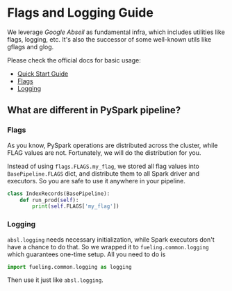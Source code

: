 # Flags and Logging Guide

We leverage *Google Abseil* as fundamental infra, which includes utilities like
flags, logging, etc. It's also the successor of some well-known utils like
gflags and glog.

Please check the official docs for basic usage:

* [Quick Start Guide](https://abseil.io/docs/python/quickstart)
* [Flags](https://abseil.io/docs/python/guides/flags)
* [Logging](https://abseil.io/docs/python/guides/logging)

## What are different in PySpark pipeline?

### Flags

As you know, PySpark operations are distributed across the cluster, while FLAG
values are not. Fortunately, we will do the distribution for you.

Instead of using `flags.FLAGS.my_flag`, we stored all flag values into
`BasePipeline.FLAGS` dict, and distribute them to all Spark driver and
executors. So you are safe to use it anywhere in your pipeline.

```python
class IndexRecords(BasePipeline):
    def run_prod(self):
        print(self.FLAGS['my_flag'])
```

### Logging

`absl.logging` needs necessary initialization, while Spark executors don't have
a chance to do that. So we wrapped it to `fueling.common.logging` which
guarantees one-time setup. All you need to do is

```python
import fueling.common.logging as logging
```

Then use it just like `absl.logging`.
